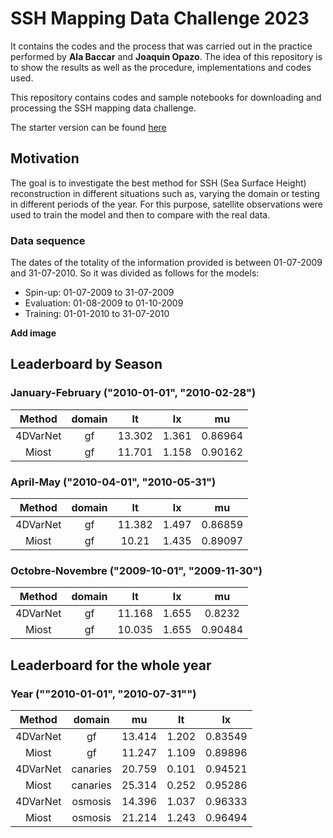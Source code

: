 # SSH Mapping Data Challenge 2023
It contains the codes and the process that was carried out in the practice performed by **Ala Baccar** and **Joaquin Opazo**. The idea of this repository is to show the results as well as the procedure, implementations and codes used. 

This repository contains codes and sample notebooks for downloading and processing the SSH mapping data challenge.

The starter version can be found [here](https://github.com/CIA-Oceanix/4dvarnet-starter)

## Motivation
The goal is to investigate the best method for SSH (Sea Surface Height) reconstruction in different situations such as, varying the domain or testing in different periods of the year.
For this purpose, satellite observations were used to train the model and then to compare with the real data. 

### Data sequence

The dates of the totality of the information provided is between 01-07-2009 and 31-07-2010. So it was divided as follows for the models:
 
- Spin-up: 01-07-2009 to 31-07-2009
- Evaluation: 01-08-2009 to 01-10-2009
- Training: 01-01-2010 to 31-07-2010

**Add image**

## Leaderboard by Season
### January-February ("2010-01-01", "2010-02-28")
|Method|domain|lt|lx|mu|
|:----:|:--:|:-:|:--:|:--:|
|4DVarNet|gf|13.302|1.361|0.86964|
|Miost|gf|11.701|1.158|0.90162|

### April-May ("2010-04-01", "2010-05-31")
|Method|domain|lt|lx|mu|
|:----:|:--:|:-:|:--:|:--:|
|4DVarNet|gf|11.382|1.497 |0.86859|
|Miost|gf|10.21|1.435|0.89097|

### Octobre-Novembre ("2009-10-01", "2009-11-30")
|Method|domain|lt|lx|mu|
|:----:|:--:|:-:|:--:|:--:|
|4DVarNet|gf|11.168|1.655|0.8232|
|Miost|gf|10.035|1.655|0.90484|

## Leaderboard for the whole year
### Year (""2010-01-01", "2010-07-31"")
|Method|domain|mu|lt|lx|
|:----:|:--:|:-:|:--:|:--:|
|4DVarNet|gf	|13.414|1.202|0.83549|
|Miost|gf		|11.247|1.109|0.89896|
|4DVarNet|canaries	|20.759|0.101|0.94521|
|Miost|canaries		|25.314|0.252|0.95286|
|4DVarNet|osmosis	|14.396|1.037|0.96333|
|Miost|osmosis		|21.214|1.243|0.96494|
